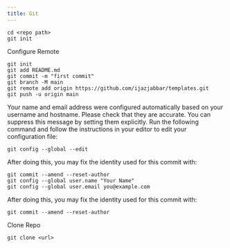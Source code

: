 ```yaml
---
title: Git
---
```


```title="Initialize repo"
cd <repo path>
git init
```
Configure Remote
```
git init
git add README.md
git commit -m "first commit"
git branch -M main
git remote add origin https://github.com/ijazjabbar/templates.git
git push -u origin main
```

Your name and email address were configured automatically based
on your username and hostname. Please check that they are accurate.
You can suppress this message by setting them explicitly. Run the
following command and follow the instructions in your editor to edit
your configuration file:
```
git config --global --edit
```
After doing this, you may fix the identity used for this commit with:
```
git commit --amend --reset-author
git config --global user.name "Your Name"
git config --global user.email you@example.com
```
After doing this, you may fix the identity used for this commit with:
```
git commit --amend --reset-author
```
Clone Repo
```
git clone <url>
```